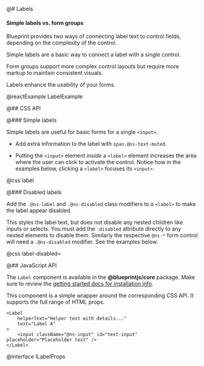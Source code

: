 @# Labels

<div class="@ns-callout @ns-intent-success @ns-icon-comparison">
    <h4 class="@ns-callout-title">Simple labels vs. form groups</h4>
    <p>Blueprint provides two ways of connecting label text to control fields, depending on the complexity of the control.</p>
    <p>Simple labels are a basic way to connect a label with a single control.</p>
    <p>Form groups support more complex control layouts but require more markup to maintain consistent visuals.</p>
</div>

Labels enhance the usability of your forms.

@reactExample LabelExample

@## CSS API

@### Simple labels

Simple labels are useful for basic forms for a single `<input>`.

- Add extra information to the label with `span.@ns-text-muted`.

- Putting the `<input>` element _inside_ a `<label>` element increases the area where the user
can click to activate the control. Notice how in the examples below, clicking a `<label>` focuses its `<input>`.

@css label

@### Disabled labels

Add the `.@ns-label` and `.@ns-disabled` class modifiers to a `<label>` to make the label appear
disabled.

This styles the label text, but does not disable any nested children like inputs or selects. You
must add the `:disabled` attribute directly to any nested elements to disable them. Similarly the respective
`@ns-*` form control will need a `.@ns-disabled` modifier. See the examples below.

@css label-disabled=

@## JavaScript API

The `Label` component is available in the __@blueprintjs/core__ package. Make sure to review the [getting started docs for installation info](#blueprint/getting-started).

This component is a simple wrapper around the corresponding CSS API. It supports the full range of HTML props.

```tsx
<Label
    helperText="Helper text with details..."
    text="Label A"
>
    <input className="@ns-input" id="text-input" placeholder="Placeholder text" />
</Label>
```

@interface ILabelProps
